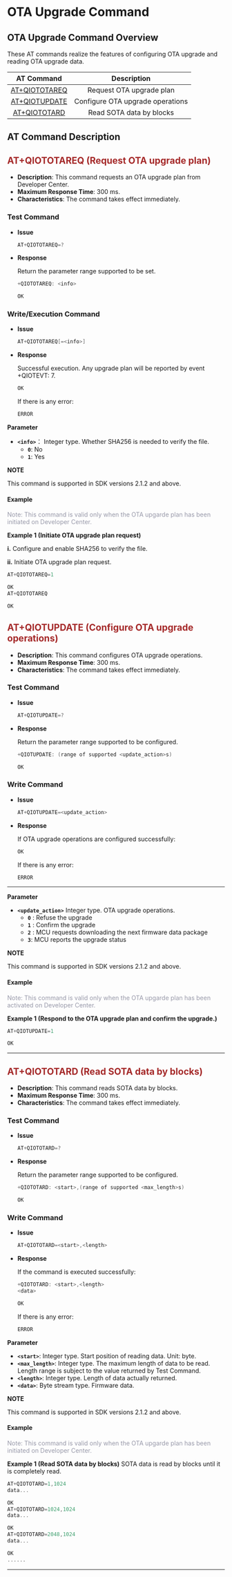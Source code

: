  # OTA Upgrade Command

## **OTA Upgrade Command Overview**

These AT commands realize the features of configuring OTA upgrade and reading OTA upgrade data.

|           AT Command            |           Description            |
| :-----------------------------: | :------------------------------: |
| [AT+QIOTOTAREQ](#AT+QIOTOTAREQ) |     Request OTA upgrade plan     |
| [AT+QIOTUPDATE](#AT+QIOTUPDATE) | Configure OTA upgrade operations |
|  [AT+QIOTOTARD](#AT+QIOTOTARD)  |     Read SOTA data by blocks     |

## **AT Command Description**

<span id="AT+QIOTOTAREQ">  </span>

## <font color=#A52A2A  >__AT+QIOTOTAREQ (Request OTA upgrade plan)__</font>

* __Description__: This command requests an OTA upgrade plan from Developer Center.
* __Maximum Response Time__: 300 ms.
* __Characteristics__: The command takes effect immediately.



### **Test Command**

* __Issue__

  ```c
  AT+QIOTOTAREQ=?
  ```

* __Response__

  Return the parameter range supported to be set.

  ```c
  +QIOTOTAREQ: <info>
  
  OK
  ```

### **Write/Execution Command**

* __Issue__

  ```c
  AT+QIOTOTAREQ[=<info>]
  ```

* __Response__

  Successful execution. Any upgrade plan will be reported by event +QIOTEVT: 7.

  ```c
  OK
  ```


  If there is any error:

  ```c
  ERROR
  ```


__Parameter__

 * __`<info>`__： Integer type. Whether SHA256 is needed to verify the file.
   * __`0`__: No
    * __`1`__: Yes


__NOTE__

This command is supported in SDK versions 2.1.2 and above.

#### **Example**

<font color=#999AAA >Note: This command is valid only when the OTA upgarde plan has been initiated on Developer Center.</font>

__Example 1 (Initiate OTA upgrade plan request)__

__i.__ Configure and enable SHA256 to verify the file.

__ii.__ Initiate OTA upgrade plan request.

```c
AT+QIOTOTAREQ=1

OK
AT+QIOTOTAREQ

OK
```


<span id="AT+QIOTUPDATE">  </span>

## <font color=#A52A2A  >__AT+QIOTUPDATE (Configure OTA upgrade operations)__</font>

* __Description__: This command configures OTA upgrade operations.
* __Maximum Response Time__: 300 ms.
* __Characteristics__: The command takes effect immediately.




### **Test Command**

* __Issue__

  ```c
  AT+QIOTUPDATE=?
  ```

* __Response__

  Return the parameter range supported to be configured.

  ```c
  +QIOTUPDATE: (range of supported <update_action>s)
  
  OK
  ```


### **Write Command**

* __Issue__

  ```c
  AT+QIOTUPDATE=<update_action>
  ```

* __Response__

  If OTA upgrade operations are configured successfully:

  ```c
  OK
  ```

  If there is any error:

  ```c
  ERROR
  ```

***


__Parameter__

 * __`<update_action>`__ Integer type. OTA upgrade operations.
   * __`0`__ : Refuse the upgrade
    * __`1`__ : Confirm the upgrade
    * __`2`__ : MCU requests downloading the next firmware data package
    * __`3`__: MCU reports the upgrade status

__NOTE__

This command is supported in SDK versions 2.1.2 and above.

#### **Example**

<font color=#999AAA >Note: This command is valid only when the OTA upgarde plan has been activated on Developer Center.</font>

__Example 1 (Respond to the OTA upgrade plan and confirm the upgrade.)__

```c
AT+QIOTUPDATE=1

OK
```

***

<span id="AT+QIOTOTARD">  </span>

## <font color=#A52A2A  >__AT+QIOTOTARD (Read SOTA data by blocks)__</font>

* __Description__: This command reads SOTA data by blocks.
* __Maximum Response Time__: 300 ms.
* __Characteristics__: The command takes effect immediately.


### **Test Command**

* __Issue__

  ```c
  AT+QIOTOTARD=?
  ```

* __Response__

  Return the parameter range supported to be configured.

  ```c
  +QIOTOTARD: <start>,(range of supported <max_length>s)
  
  OK
  ```


### **Write Command**

* __Issue__

  ```c
  AT+QIOTOTARD=<start>,<length>
  ```

* __Response__

  If the command is executed successfully:

  ```c
  +QIOTOTARD: <start>,<length>
  <data>
  
  OK
  ```

  If there is any error:

  ```c
  ERROR
  ```

__Parameter__

 * __`<start>`__: Integer type. Start position of reading data. Unit: byte.
 * __`<max_length>`__: Integer type. The maximum length of data to be read. Length range is subject to the value returned by Test Command.
 * __`<length>`__: Integer type. Length of data actually returned.
 * __`<data>`__: Byte stream type. Firmware data.


__NOTE__

This command is supported in SDK versions 2.1.2 and above.

#### **Example**

<font color=#999AAA >Note: This command is valid only when the OTA upgarde plan has been initiated on Developer Center.</font>

__Example 1 (Read SOTA data by blocks)__
SOTA data is read by blocks until it is completely read.

```c
AT+QIOTOTARD=1,1024
data...

OK
AT+QIOTOTARD=1024,1024
data...

OK
AT+QIOTOTARD=2048,1024
data...

OK
......
```

***